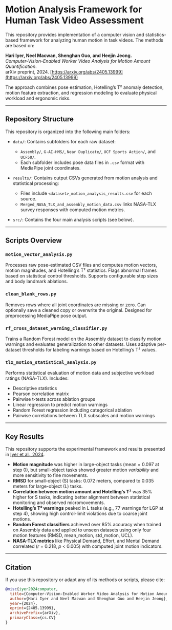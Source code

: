 # Motion Analysis Framework for Human Task Video Assessment

This repository provides implementation of a computer vision and statistics-based framework for analyzing human motion in task videos. The methods are based on:

**Hari Iyer, Neel Macwan, Shenghan Guo, and Heejin Jeong.**  
*Computer-Vision-Enabled Worker Video Analysis for Motion Amount Quantification*.  
arXiv preprint, 2024. [https://arxiv.org/abs/2405.13999](https://arxiv.org/abs/2405.13999)

The approach combines pose estimation, Hotelling’s T² anomaly detection, motion feature extraction, and regression modeling to evaluate physical workload and ergonomic risks.

---

## Repository Structure

This repository is organized into the following main folders:

- `data/`: Contains subfolders for each raw dataset:
  - `Assembly/`, `G-AI-HMS/`, `Near Duplicate/`, `UCF Sports Action/`, and `UCF50/`.
  - Each subfolder includes pose data files in `.csv` format with MediaPipe joint coordinates.

- `results/`: Contains output CSVs generated from motion analysis and statistical processing:
  - Files include `<dataset>_motion_analysis_results.csv` for each source.
  - `Merged_NASA_TLX_and_assembly_motion_data.csv` links NASA-TLX survey responses with computed motion metrics.

- `src/`: Contains the four main analysis scripts (see below).

---

## Scripts Overview

### `motion_vector_analysis.py`

Processes raw pose-estimated CSV files and computes motion vectors, motion magnitudes, and Hotelling’s T² statistics. Flags abnormal frames based on statistical control thresholds. Supports configurable step sizes and body landmark ablations.

### `clean_blank_rows.py`

Removes rows where all joint coordinates are missing or zero. Can optionally save a cleaned copy or overwrite the original. Designed for preprocessing MediaPipe pose output.

### `rf_cross_dataset_warning_classifier.py`

Trains a Random Forest model on the Assembly dataset to classify motion warnings and evaluates generalization to other datasets. Uses adaptive per-dataset thresholds for labeling warnings based on Hotelling’s T² values.

### `tlx_motion_statistical_analysis.py`

Performs statistical evaluation of motion data and subjective workload ratings (NASA-TLX). Includes:
- Descriptive statistics
- Pearson correlation matrix
- Pairwise t-tests across ablation groups
- Linear regression to predict motion warnings
- Random Forest regression including categorical ablation
- Pairwise correlations between TLX subscales and motion warnings

---

## Key Results

This repository supports the experimental framework and results presented in [Iyer et al., 2024](https://arxiv.org/abs/2405.13999).

- **Motion magnitude** was higher in large-object tasks (mean = 0.097 at step 0), but small-object tasks showed greater motion *variability* and more sensitivity to fine movements.
- **RMSD** for small-object (S) tasks: 0.072 meters, compared to 0.035 meters for large-object (L) tasks.
- **Correlation between motion amount and Hotelling’s T²** was 35% higher for S tasks, indicating better alignment between statistical monitoring and observed micromovements.
- **Hotelling’s T² warnings** peaked in L tasks (e.g., 77 warnings for LGP at step 4), showing high control-limit violations due to coarse joint motions.
- **Random Forest classifiers** achieved over 85% accuracy when trained on Assembly data and applied to unseen datasets using only four motion features (RMSD, mean_motion, std_motion, UCL).
- **NASA-TLX metrics** like Physical Demand, Effort, and Mental Demand correlated (_r_ = 0.218, _p_ < 0.005) with computed joint motion indicators.

---

## Citation

If you use this repository or adapt any of its methods or scripts, please cite:

```bibtex
@misc{iyer2024computer,
  title={Computer-Vision-Enabled Worker Video Analysis for Motion Amount Quantification},
  author={Hari Iyer and Neel Macwan and Shenghan Guo and Heejin Jeong},
  year={2024},
  eprint={2405.13999},
  archivePrefix={arXiv},
  primaryClass={cs.CV}
}
